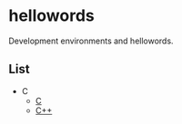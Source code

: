 # hellowords

Development environments and hellowords.

## List

+ C
  + [C](./c/c/)
  + [C++](./c/cpp/)
